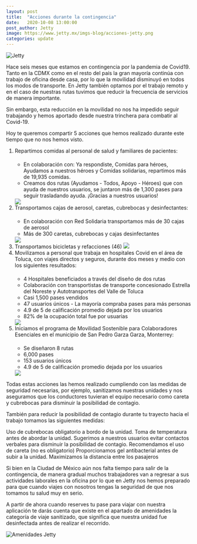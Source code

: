 ```yaml
---
layout: post
title:  "Acciones durante la contingencia"
date:   2020-10-08 13:00:00
post_author: Jetty
image: https://www.jetty.mx/imgs-blog/acciones-jetty.png
categories: update
---
```

![Jetty]({{site.baseurl}}/imgs-blog/acciones-jetty.png)

Hace seis meses que estamos en contingencia por la pandemia de Covid19. Tanto en la CDMX como en el resto del país la gran mayoría continúa con trabajo de oficina desde casa, por lo que la movilidad disminuyó en todos los modos de transporte. En Jetty también optamos por el trabajo remoto y en el caso de nuestras rutas tuvimos que reducir la frecuencia de servicios de manera importante.

Sin embargo, esta reducción en la movilidad no nos ha impedido seguir trabajando y hemos aportado desde nuestra trinchera para combatir al Covid-19.

Hoy te queremos compartir 5 acciones que hemos realizado durante este tiempo que no nos hemos visto.


<ol>
  <li>
    <span class="textBold">Repartimos comidas al personal de salud y familiares de pacientes:</span>
    <ul style="margin-top: 20px;">
      <li>En colaboración con: Ya respondiste, Comidas para héroes, Ayudamos a nuestros héroes y Comidas solidarias, repartimos más de 19,935 comidas. </li>
      <li>Creamos dos rutas (Ayudamos - Todos, Apoyo - Héroes) que con ayuda de nuestros usuarios, se juntaron  más de 1,300  pases para seguir trasladando ayuda. ¡Gracias a nuestros usuarios!</li>
    </ul>
    <img src="{{site.baseurl}}/imgs-blog/comidas-jetty.png">
  </li>
  <li>
    <span class="textBold">Transportamos cajas de aerosol, caretas, cubrebocas y desinfectantes:</span>
    <ul style="margin-top: 20px;">
      <li>En colaboración con Red Solidaria transportamos más de 30 cajas de aerosol</li>
      <li>Más de 300 caretas, cubrebocas  y cajas desinfectantes</li>
    </ul>
    <img src="{{site.baseurl}}/imgs-blog/material-jetty.png">
  </li>
  <li>
    <span class="textBold">Transportamos bicicletas y refacciones (46)</span>
    <img src="{{site.baseurl}}/imgs-blog/bicis-jetty.png">
  </li>
  <li><span class="textBold">Movilizamos a personal que trabaja en hospitales Covid en el área de Toluca, con viajes directos y seguros, durante dos meses y medio con los siguientes resultados:</span>
    <ul style=" margin-top: 20px;">
      <li><span class="textBold">4 Hospitales beneficiados</span> a través del diseño de dos rutas</li>
      <li><span class="textBold">Colaboración con transportistas</span> de transporte concesionado Estrella del Noreste y Autotransportes del Valle de Toluca</li>
      <li>Casi <span class="textBold">1,500 pases vendidos</span></li>
      <li><span class="textBold">47 usuarios únicos</span> - La mayoría compraba pases para más personas</li>
      <li><span class="textBold">4.9 de 5 de calificación</span> promedio dejada por los usuarios</li>
      <li><span class="textBold">82% de la ocupación</span> total fue por <span class="textBold">usuarias</span></li>
    </ul>
    <img src="{{site.baseurl}}/imgs-blog/personal-jetty.png">
  </li>
  <li>
    <span class="textBold">Iniciamos el programa de Movilidad Sostenible para Colaboradores Esenciales en el municipio de San Pedro Garza Garza, Monterrey:</span>
    <ul style=" margin-top: 20px;">
      <li>Se diseñaron 8 rutas</li>
      <li>6,000 pases</li>
      <li>153 usuarios únicos</li>
      <li>4.9 de 5 de calificación promedio dejada por los usuarios</li>
    </ul>
    <img src="{{site.baseurl}}/imgs-blog/escencial-jetty.png">
  </li>
</ol>

Todas estas acciones las hemos realizado cumpliendo con las medidas de seguridad necesarias, por ejemplo, sanitizamos nuestras unidades y nos aseguramos que los conductores tuvieran el equipo necesario como careta y cubrebocas para disminuir la posibilidad de contagio.

También para reducir la posibilidad de contagio durante tu trayecto hacia el trabajo tomamos las siguientes medidas:

Uso de cubrebocas obligatorio a bordo de la unidad.
Toma de temperatura antes de abordar la unidad.
Sugerimos a nuestros usuarios evitar contactos verbales para disminuir la posibilidad de contagio.
Recomendamos el uso de careta (no es obligatorio)
Proporcionamos gel antibacterial antes de subir a la unidad.
Maximizamos la distancia entre los pasajeros

Si bien en la Ciudad de México aún nos falta tiempo para salir de la contingencia, de manera gradual muchos trabajadores van a regresar a sus actividades laborales en la oficina por lo que en Jetty nos hemos preparado para que cuando viajes con nosotros tengas la seguridad de que nos tomamos tu salud muy en serio.

A partir de ahora cuando reserves tu pase para viajar con nuestra aplicación te darás cuenta que existe en el apartado de amenidades la categoría de viaje sanitizado, que significa que nuestra unidad fue desinfectada antes de realizar el recorrido.

![Amenidades Jetty]({{site.baseurl}}/imgs-blog/amenidades-jetty.png)



